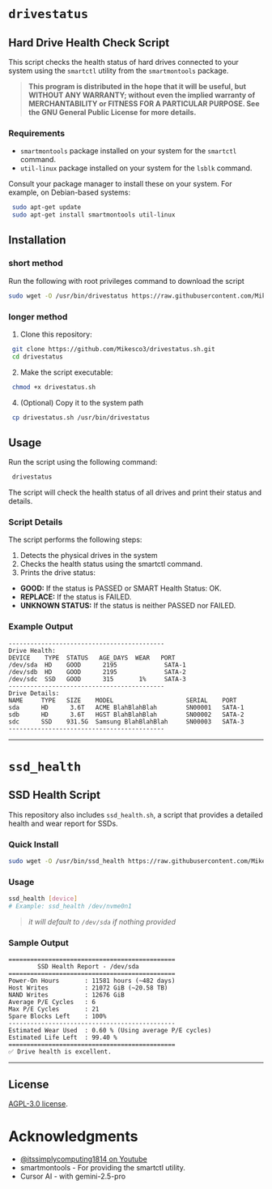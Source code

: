 # `drivestatus`

## Hard Drive Health Check Script
This script checks the health status of hard drives connected to your system using the `smartctl` utility from the `smartmontools` package.

> **This program is distributed in the hope that it will be useful, but WITHOUT ANY WARRANTY; without even the implied warranty of MERCHANTABILITY or FITNESS FOR A PARTICULAR PURPOSE. See the GNU General Public License for more details.**

### Requirements
- `smartmontools` package installed on your system for the `smartctl` command.
- `util-linux` package installed on your system for the `lsblk` command.

Consult your package manager to install these on your system. For example, on Debian-based systems:
  ```sh
   sudo apt-get update 
   sudo apt-get install smartmontools util-linux
  ```

## Installation

### short method
Run the following with root privileges command to download the script
``` sh
sudo wget -O /usr/bin/drivestatus https://raw.githubusercontent.com/Mikesco3/drivestatus.sh/main/drivestatus.sh && sudo chmod +x /usr/bin/drivestatus
```
### longer method
1. Clone this repository:
  ``` sh
   git clone https://github.com/Mikesco3/drivestatus.sh.git
   cd drivestatus
  ```

2. Make the script executable:
  ``` sh
   chmod +x drivestatus.sh
  ```
4. (Optional) Copy it to the system path
  ``` sh
   cp drivestatus.sh /usr/bin/drivestatus
  ```

## Usage
Run the script using the following command:
  ``` sh
   drivestatus 
  ```
The script will check the health status of all drives and print their status and details.

### Script Details
The script performs the following steps:

1. Detects the physical drives in the system
3. Checks the health status using the smartctl command.
4. Prints the drive status:
  - **GOOD:** If the status is PASSED or SMART Health Status: OK.
  - **REPLACE:** If the status is FAILED.
  - **UNKNOWN STATUS:** If the status is neither PASSED nor FAILED.

### Example Output
```
-------------------------------------------
Drive Health:
DEVICE    TYPE  STATUS   AGE_DAYS  WEAR   PORT                          
/dev/sda  HD    GOOD      2195             SATA-1                        
/dev/sdb  HD    GOOD      2195             SATA-2                        
/dev/sdc  SSD   GOOD      315       1%     SATA-3                        
-------------------------------------------
Drive Details:
NAME     TYPE   SIZE    MODEL                    SERIAL    PORT                     
sda      HD      3.6T   ACME BlahBlahBlah        SN00001   SATA-1                   
sdb      HD      3.6T   HGST BlahBlahBlah        SN00002   SATA-2                   
sdc      SSD    931.5G  Samsung BlahBlahBlah     SN00003   SATA-3                   
-------------------------------------------
```

___
# `ssd_health`
## SSD Health Script 
This repository also includes `ssd_health.sh`, a script that provides a detailed health and wear report for SSDs.

### Quick Install
``` sh
sudo wget -O /usr/bin/ssd_health https://raw.githubusercontent.com/Mikesco3/drivestatus.sh/main/ssd_health.sh && sudo chmod +x /usr/bin/ssd_health
```
### Usage
``` sh
ssd_health [device]
# Example: ssd_health /dev/nvme0n1
```
> _it will default to `/dev/sda` if nothing provided_

### Sample Output
```
==============================================
        SSD Health Report - /dev/sda
==============================================
Power-On Hours       : 11581 hours (~482 days)
Host Writes          : 21072 GiB (~20.58 TB)
NAND Writes          : 12676 GiB
Average P/E Cycles   : 6
Max P/E Cycles       : 21
Spare Blocks Left    : 100%
----------------------------------------------
Estimated Wear Used  : 0.60 % (Using average P/E cycles)
Estimated Life Left  : 99.40 %
==============================================
✅ Drive health is excellent.

```

___
## License
[AGPL-3.0 license](https://github.com/Mikesco3/drivestatus.sh/blob/main/LICENSE).

# Acknowledgments
- [@itssimplycomputing1814 on Youtube](https://www.youtube.com/@itssimplycomputing1814)
- smartmontools - For providing the smartctl utility.
- Cursor AI - with gemini-2.5-pro